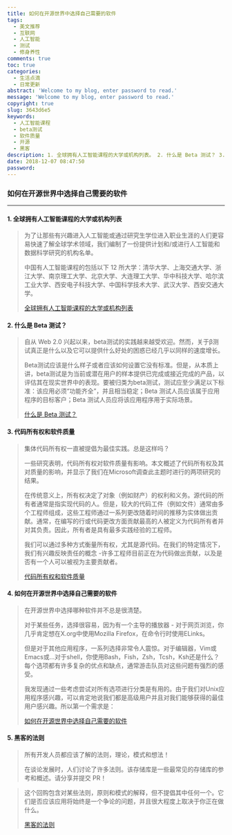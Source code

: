```yaml
---
title: 如何在开源世界中选择自己需要的软件
tags:
  - 美文推荐
  - 互联网
  - 人工智能
  - 测试
  - 修身养性
comments: true
toc: true
categories:
  - 生活点滴
  - 日常更新
abstract: 'Welcome to my blog, enter password to read.'
message: 'Welcome to my blog, enter password to read.'
copyright: true
slug: 3643d6e5
keywords:
  - 人工智能课程
  - beta测试
  - 软件质量
  - 开源
  - 黑客
description: 1. 全球拥有人工智能课程的大学或机构列表。 2. 什么是 Beta 测试？ 3.  代码所有权和软件质量。4. 如何在开源世界中选择自己需要的软件。 5. 黑客的法则 所有开发人员都应该了解的法则，理论，模式和想法！
date: 2018-12-07 08:47:50
password:
---
```

<script type="text/javascript" src="/assets/js/dist/bai.js"></script>

### 如何在开源世界中选择自己需要的软件
---
#### 1. 全球拥有人工智能课程的大学或机构列表
>  为了让那些有兴趣进入人工智能或通过研究生学位进入职业生涯的人们更容易快速了解全球学术领域，我们编制了一份提供计划和/或进行人工智能和数据科学研究的机构名单。
>
> 中国有人工智能课程的包括以下 12 所大学：清华大学、上海交通大学、浙江大学、南京理工大学、北京大学、大连理工大学、华中科技大学、哈尔滨工业大学、西安电子科技大学、中国科学技术大学、武汉大学、西安交通大学。
>
> [全球拥有人工智能课程的大学或机构列表](https://ai-jobs.net/universities-with-ai-programs/)

#### 2. 什么是 Beta 测试？
> 自从 Web 2.0 兴起以来，beta测试的实践越来越受欢迎。然而，关于β测试真正是什么以及它可以提供什么好处的困惑已经几乎以同样的速度增长。
>
> Beta测试应该是什么样子或者应该如何设置它没有标准。但是，从本质上讲，beta测试是为当前或潜在用户的样本提供已完成或接近完成的产品，以评估其在现实世界中的表现。要被归类为beta测试，测试应至少满足以下标准：该应用必须“功能齐全”，并且相当稳定；Beta 测试人员应该属于应用程序的目标客户；Beta 测试人员应将该应用程序用于实际场景。
>
> [ 什么是 Beta 测试？](https://instabug.com/blog/what-is-beta-testing/?utm_source=reddit)

#### 3. 代码所有权和软件质量
> 集体代码所有权一直被提倡为最佳实践。总是这样吗？
>
> 一些研究表明，代码所有权对软件质量有影响。本文概述了代码所有权及其对质量的影响，并显示了我们在Microsoft调查此主题时进行的两项研究的结果。
>
> 在传统意义上，所有权决定了对象（例如财产）的权利和义务。源代码的所有者通常是指实现代码的人。但是，较大的代码工件（例如文件）通常由多个工程师组成，这些工程师通过一系列更改随着时间的推移为实体做出贡献。通常，在编写的行或代码更改方面贡献最高的人被定义为代码所有者并对其负责。因此，所有者是具有最多实践经验的工程师。
>
> 我们可以通过多种方式衡量所有权，尤其是源代码。在我们的特定情况下，我们有兴趣反映责任的概念 -许多工程师目前正在为代码做出贡献，以及是否有一个人可以被视为主要贡献者。
>
> [代码所有权和软件质量](https://docs.microsoft.com/en-us/azure/devops/learn/devops-at-microsoft/code-ownership-software-quality)

#### 4. 如何在开源世界中选择自己需要的软件
> 在开源世界中选择哪种软件并不总是很清楚。
>
> 对于某些任务，选择很容易，因为有一个主导的播放器 - 对于网页浏览，你几乎肯定想在X.org中使用Mozilla Firefox，在命令行时使用ELinks。
>
> 但是对于其他应用程序，一系列选择非常令人震惊。对于编辑器，Vim或Emacs或...对于shell，你使用Bash，Fish，Zsh，Tcsh，Ksh还是什么？每个选项都有许多复杂的优点和缺点，通常游击队员对这些问题有强烈的感受。
>
> 我发现通过一些考虑尝试对所有选项进行分类是有用的。由于我们对Unix应用程序感兴趣，可以肯定地说我们都是高级用户并且对我们能够获得的最佳用户感兴趣。所以第一个需求是：
>
> [如何在开源世界中选择自己需要的软件](https://www.gwern.net/Choosing-Software)

#### 5. 黑客的法则
> 所有开发人员都应该了解的法则，理论，模式和想法！
>
> 在谈论发展时，人们讨论了许多法则。该存储库是一些最常见的存储库的参考和概述。请分享并提交 PR！

> 这个回购包含对某些法则，原则和模式的解释，但不提倡其中任何一个。它们是否应该应用将始终是一个争论的问题，并且很大程度上取决于你正在做什么。
>
> [黑客的法则](https://github.com/dwmkerr/hacker-laws#the-law-of-conservation-of-complexity-teslers-law)

